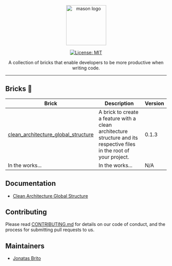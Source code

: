 <p align="center">
<img src="https://raw.githubusercontent.com/felangel/mason/master/assets/mason_full.png" height="125" alt="mason logo" />
</p>

<p align="center"><a href="https://opensource.org/licenses/MIT"><img src="https://img.shields.io/badge/license-MIT-purple.svg" alt="License: MIT"></a>
</p>

<p align="center">
A collection of bricks that enable developers to be more productive when writing code.
</p>

---

## Bricks 🧱

| Brick                                                                | Description                                                                                                                   | Version |
| -------------------------------------------------------------------- | ----------------------------------------------------------------------------------------------------------------------------- | ------- |
| [clean_architecture_global_structure](https://brickhub.dev/bricks/clean_architecture_global_structure/0.1.3)                     | A brick to create a feature with a clean architecture structure and its respective files in the root of your project.      | 0.1.3   |
| In the works...                                                      | In the works...                                                                                                               | N/A     |

## Documentation

- [Clean Architecture Global Structure](https://github.com/Jonatas-Brito/mason-bricks/tree/master/bricks/clean_architecture_global_structure)

## Contributing

Please read [CONTRIBUTING.md](https://github.com/Jonatas-Brito/mason-bricks/tree/master/CONTRIBUTING.md) for details on our code of conduct, and the process for submitting pull requests to us.

## Maintainers

- [Jonatas Brito](https://github.com/Jonatas-Brito)

